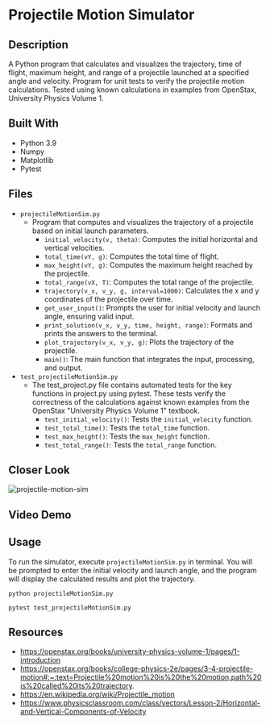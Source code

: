 # Projectile Motion Simulator

## Description
A Python program that calculates and visualizes the trajectory, time of flight, maximum height, and range of a projectile launched at a specified angle and velocity. Program for unit tests to verify the projectile motion calculations. Tested using known calculations in examples from OpenStax, University Physics Volume 1.
## Built With
* Python 3.9
* Numpy
* Matplotlib
* Pytest

## Files
* `projectileMotionSim.py`
  - Program that computes and visualizes the trajectory of a projectile based on initial launch parameters.
    - `initial_velocity(v, theta)`: Computes the initial horizontal and vertical velocities.
    - `total_time(vY, g)`: Computes the total time of flight.
    - `max_height(vY, g)`: Computes the maximum height reached by the projectile.
    - `total_range(vX, T)`: Computes the total range of the projectile.
    - `trajectory(v_x, v_y, g, interval=1000)`: Calculates the x and y coordinates of the projectile over time.
    - `get_user_input()`: Prompts the user for initial velocity and launch angle, ensuring valid input.
    - `print_solution(v_x, v_y, time, height, range)`: Formats and prints the answers to the terminal.
    - `plot_trajectory(v_x, v_y, g)`: Plots the trajectory of the projectile.
    - `main()`: The main function that integrates the input, processing, and output.
* `test_projectileMotionSim.py`
  - The test_project.py file contains automated tests for the key functions in project.py using pytest. These tests verify the correctness of the calculations against known examples from the OpenStax "University Physics Volume 1" textbook.
    - `test_initial_velocity()`: Tests the `initial_velocity` function.
    - `test_total_time()`: Tests the `total_time` function.
    - `test_max_height()`: Tests the `max_height` function.
    - `test_total_range()`: Tests the `total_range` function.

## Closer Look
![projectile-motion-sim](https://github.com/user-attachments/assets/40ffd9e5-2bce-493f-ad65-42ca2f071ac2)


## Video Demo


## Usage
To run the simulator, execute `projectileMotionSim.py` in terminal. You will be prompted to enter the initial velocity and launch angle, and the program will display the calculated results and plot the trajectory.

`python projectileMotionSim.py`

`pytest test_projectileMotionSim.py`

## Resources
* https://openstax.org/books/university-physics-volume-1/pages/1-introduction
* https://openstax.org/books/college-physics-2e/pages/3-4-projectile-motion#:~:text=Projectile%20motion%20is%20the%20motion,path%20is%20called%20its%20trajectory.
* https://en.wikipedia.org/wiki/Projectile_motion
* https://www.physicsclassroom.com/class/vectors/Lesson-2/Horizontal-and-Vertical-Components-of-Velocity
